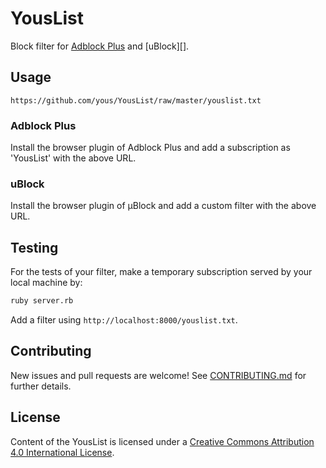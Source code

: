 # YousList

Block filter for [Adblock Plus][] and [uBlock][].

[Adblock Plus]: https://adblockplus.org/
[µBlock]: https://github.com/gorhill/uBlock

## Usage

```
https://github.com/yous/YousList/raw/master/youslist.txt
```

### Adblock Plus

Install the browser plugin of Adblock Plus and add a subscription as 'YousList' with the above URL.

### uBlock

Install the browser plugin of µBlock and add a custom filter with the above URL.

## Testing

For the tests of your filter, make a temporary subscription served by your local machine by:

``` sh
ruby server.rb
```

Add a filter using `http://localhost:8000/youslist.txt`.

## Contributing

New issues and pull requests are welcome! See [CONTRIBUTING.md](CONTRIBUTING.md) for further details.

## License

Content of the YousList is licensed under a [Creative Commons Attribution 4.0 International License](http://creativecommons.org/licenses/by/4.0/).
